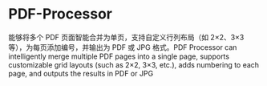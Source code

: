 # PDF-Processor
能够将多个 PDF 页面智能合并为单页，支持自定义行列布局（如 2×2、3×3 等），为每页添加编号，并输出为 PDF 或 JPG 格式。PDF Processor can intelligently merge multiple PDF pages into a single page, supports customizable grid layouts (such as 2×2, 3×3, etc.), adds numbering to each page, and outputs the results in PDF or JPG 
